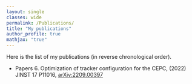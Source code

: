 ```yaml
---
layout: single
classes: wide
permalink: /Publications/
title: "My publications"
author_profile: true
mathjax: "true"
---
```


Here is the list of my publications (in reverse chronological order).

- Papers
  6. Optimization of tracker configuration for the CEPC, (2022) JINST 17 P11016, [arXiv:2209.00397](https://arxiv.org/abs/2209.00397)
